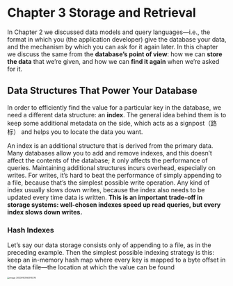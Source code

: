 # Chapter 3 Storage and Retrieval

In Chapter 2 we discussed data models and query languages—i.e., the format in which you (the application developer) give the database your data, and the mechanism by which you can ask for it again later. In this chapter we discuss the same from the **database’s point of view**: how we can **store the data** that we’re given, and how we can **find it again** when we’re asked for it.

## Data Structures That Power Your Database

In order to efficiently find the value for a particular key in the database, we need a different data structure: an **index**. The general idea behind them is to keep some additional metadata on the side, which acts as a signpost（路标） and helps you to locate the data you want.

An index is an additional structure that is derived from the primary data. Many databases allow you to add and remove indexes, and this doesn’t affect the contents of the database; it only affects the performance of queries. Maintaining additional structures incurs overhead, especially on writes. For writes, it’s hard to beat the performance of simply appending to a file, because that’s the simplest possible write operation. Any kind of index usually slows down writes, because the index also needs to be updated every time data is written. **This is an important trade-off in storage systems: well-chosen indexes speed up read queries, but every index slows down writes.**

### Hash Indexes

Let’s say our data storage consists only of appending to a file, as in the preceding example. Then the simplest possible indexing strategy is this: keep an in-memory hash map where every key is mapped to a byte offset in the data file—the location at which the value can be found

<img src="/Users/alchemy/codes/alchemy/DDIA-Notes/notes/images/image-20220102192010276.png" alt="image-20220102192010276" style="zoom: 33%;" />











